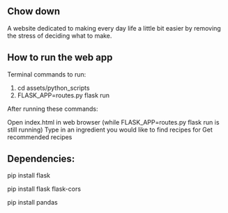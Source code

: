 ## Chow down
A website dedicated to making every day life a little bit easier by removing the stress of deciding what to make.

## How to run the web app
Terminal commands to run:
1. cd assets/python_scripts
2. FLASK_APP=routes.py flask run

After running these commands:

Open index.html in web browser (while FLASK_APP=routes.py flask run is still running)
Type in an ingredient you would like to find recipes for
Get recommended recipes

## Dependencies:
pip install flask

pip install flask flask-cors

pip install pandas
